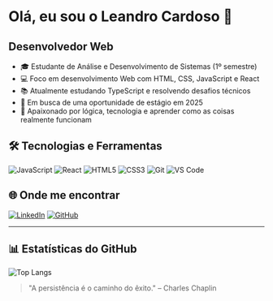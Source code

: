 # Olá, eu sou o Leandro Cardoso 👋

## Desenvolvedor Web

- 🎓 Estudante de Análise e Desenvolvimento de Sistemas (1º semestre)
- 💻 Foco em desenvolvimento Web com HTML, CSS, JavaScript e React
- 📚 Atualmente estudando TypeScript e resolvendo desafios técnicos
- 🚀 Em busca de uma oportunidade de estágio em 2025
- 🧠 Apaixonado por lógica, tecnologia e aprender como as coisas realmente funcionam

## 🛠️ Tecnologias e Ferramentas

![JavaScript](https://img.shields.io/badge/JavaScript-F7DF1E?logo=javascript&logoColor=black&style=for-the-badge)
![React](https://img.shields.io/badge/React-61DAFB?logo=react&logoColor=black&style=for-the-badge)
![HTML5](https://img.shields.io/badge/HTML5-E34F26?logo=html5&logoColor=white&style=for-the-badge)
![CSS3](https://img.shields.io/badge/CSS3-1572B6?logo=css3&logoColor=white&style=for-the-badge)
![Git](https://img.shields.io/badge/Git-F05032?logo=git&logoColor=white&style=for-the-badge)
![VS Code](https://img.shields.io/badge/VS%20Code-007ACC?logo=visual-studio-code&logoColor=white&style=for-the-badge)

## 🌐 Onde me encontrar

[![LinkedIn](https://img.shields.io/badge/LinkedIn-0077B5?logo=linkedin&logoColor=white&style=for-the-badge)](https://www.linkedin.com/in/leandrocardoso21/)
[![GitHub](https://img.shields.io/badge/GitHub-100000?logo=github&logoColor=white&style=for-the-badge)](https://github.com/leandrocardozo?tab=repositories)

---

## 📊 Estatísticas do GitHub

![Top Langs](https://github-readme-stats.vercel.app/api/top-langs/?username=leandrocardozo&layout=compact&langs_count=8&theme=onedark)


> "A persistência é o caminho do êxito." – Charles Chaplin
